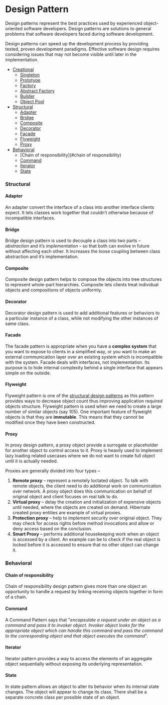 # Design Pattern

Design patterns represent the best practices used by experienced object-oriented software developers. Design patterns are solutions to general problems that software developers faced during software development.

Design patterns can speed up the development process by providing tested, proven development paradigms. Effective software design requires considering issues that may not become visible until later in the implementation.

- [Creational](creational/README.md)
  - [Singleton](creational/Singleton.md)
  - [Prototype](creational/Prototype.md)
  - [Factory](creational/Factory.md)
  - [Abstract Factory](creational/Abstract_Factory.md)
  - [Builder](creational/Builder.md)
  - [Object Pool](creational/Object_Pool.md)
- [Structural](#structural)
  - [Adapter](#adapter)
  - [Bridge](#bridge)
  - [Composite](#composite)
  - [Decorator](#decorator)
  - [Facade](#facade)
  - [Flyweight](#flyweight)
  - [Proxy](#proxy)
- [Behavioral]()
  - [Chain of responsibility](#chain of responsibility)
  - [Command](#command)
  - [Iterator](#iterator)
  - [State](#state)



### Structural

#### Adapter

An adapter convert the interface of a class into another interface clients expect. It lets classes work 		  together that couldn’t otherwise because of incompatible interfaces.



#### Bridge

Bridge design pattern is used to decouple a class into two parts – *abstraction* and it’s *implementation* – so that both can evolve in future without affecting each other. It increases the loose coupling between class abstraction and it’s implementation.



#### Composite

Composite design pattern helps to compose the objects into tree structures to represent whole-part hierarchies. Composite lets clients treat individual objects and compositions of objects uniformly.



#### Decorator

Decorator design pattern is used to add additional features or behaviors to a particular instance of a class, while not modifying the other instances of same class.



#### Facade

The facade pattern is appropriate when you have a **complex system** that you want to expose to clients in a simplified way, or you want to make an external communication layer over an existing system which is incompatible with the system. Facade deals with interfaces, not implementation. Its purpose is to hide internal complexity behind a single interface that appears simple on the outside.



#### Flyweight

Flyweight pattern is one of the [structural design patterns](https://www.geeksforgeeks.org/design-patterns-set-1-introduction/) as this pattern provides ways to decrease object count thus improving application required objects structure. Flyweight pattern is used when we need to create a large number of similar objects (say 105). One important feature of flyweight objects is that they are **immutable**. This means that they cannot be modified once they have been constructed.



#### Proxy

In proxy design pattern, a proxy object provide a surrogate or placeholder for another object to control access to it. Proxy is heavily used to implement lazy loading related usecases where we do not want to create full object until it is actually needed.

Proxies are generally divided into four types –

1. **Remote proxy** – represent a remotely loctated object. To talk with remote objects, the client need to do additional work on communication over network. A proxy object does this communication on behalf of original object and client focuses on real talk to do.
2. **Virtual proxy** – delay the creation and initialization of expensive objects until needed, where the objects are created on demand. Hibernate created proxy entities are example of virtual proxies.
3. **Protection proxy** – help to implement security over original object. They may check for access rights before method invocations and allow or deny access based on the conclusion.
4. **Smart Proxy** – performs additional housekeeping work when an object is accessed by a client. An example can be to check if the real object is locked before it is accessed to ensure that no other object can change it.



### Behavioral

#### Chain of responsibility

Chain of responsibility design pattern gives more than one object an opportunity to handle a request by linking receiving objects together in form of a chain.



#### Command

A Command Pattern says that "*encapsulate a request under an object as a command and pass it to invoker object. Invoker object looks for the appropriate object which can handle this command and pass the command to the corresponding object and that object executes the command*".



#### Iterator

Iterator pattern provides a way to access the elements of an aggregate object sequentially without exposing its underlying representation.



#### State

In state pattern allows an object to alter its behavior when its internal state changes. The object will appear to change its class. There shall be a separate concrete class per possible state of an object.